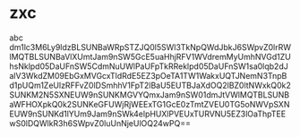 # zxc
abc
dm1lc3M6Ly9ldzBLSUNBaWRpSTZJQ0l5SWl3TkNpQWdJbkJ6SWpvZ0lrRWlMQTBLSUNBaVlXUmtJam9nSW5GcE5uaHhjRFV1WVdremMyUmhNVGd1ZUhsNklpd05DaUFnSW5CdmNuUWlPaUFpTkRReklpd05DaUFnSW1sa0lqb2dJalV3WkdZM09EbGxMVGcxTldRdE5EZ3pOeTA1TW1WakxUQTJNemN3TnpBd1pUQm1ZeUlzRFFvZ0lDSmhhV1FpT2lBaU5EUTBJaXdOQ2lBZ0ltNWxkQ0k2SUNKM2N5SXNEUW9nSUNKMGVYQmxJam9nSW01dmJtVWlMQTBLSUNBaWFHOXpkQ0k2SUNKeGFUWjRjWEExTG1GcE0zTmtZVEU0TG5oNWVpSXNEUW9nSUNKd1lYUm9Jam9nSWk4elpHUXlPVEUxTURVNU5EZ3lOaThpTEEwS0lDQWlkR3h6SWpvZ0luUnNjeUlOQ24wPQ==
